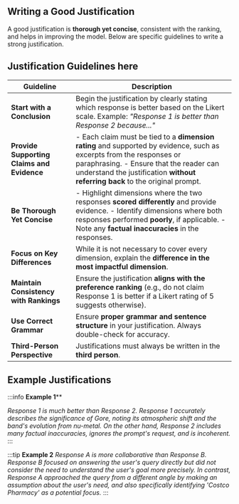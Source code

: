 ## Writing a Good Justification

A good justification is **thorough yet concise**, consistent with the ranking, and helps in improving the model. Below are specific guidelines to write a strong justification.

## Justification Guidelines here

| **Guideline**                              | **Description**                                                                                                                                                                                                                                   |
| ------------------------------------------ | ------------------------------------------------------------------------------------------------------------------------------------------------------------------------------------------------------------------------------------------------- |
| **Start with a Conclusion**                | Begin the justification by clearly stating which response is better based on the Likert scale. Example: *"Response 1 is better than Response 2 because..."*                                                                                       |
| **Provide Supporting Claims and Evidence** | - Each claim must be tied to a **dimension rating** and supported by evidence, such as excerpts from the responses or paraphrasing.  - Ensure that the reader can understand the justification **without referring back** to the original prompt. |
| **Be Thorough Yet Concise**                | - Highlight dimensions where the two responses **scored differently** and provide evidence.  - Identify dimensions where both responses performed **poorly**, if applicable.  - Note any **factual inaccuracies** in the responses.               |
| **Focus on Key Differences**               | While it is not necessary to cover every dimension, explain the **difference in the most impactful dimension**.                                                                                                                                   |
| **Maintain Consistency with Rankings**     | Ensure the justification **aligns with the preference ranking** (e.g., do not claim Response 1 is better if a Likert rating of 5 suggests otherwise).                                                                                             |
| **Use Correct Grammar**                    | Ensure **proper grammar and sentence structure** in your justification. Always double-check for accuracy.                                                                                                                                         |
| **Third-Person Perspective**               | Justifications must always be written in the **third person**.                                                                                                                                                                                    |

## Example Justifications

:::info
**Example 1**\*\*&#x20;

*Response 1 is much better than Response 2. Response 1 accurately describes the significance of Gore, noting its atmospheric shift and the band's evolution from nu-metal. On the other hand, Response 2 includes many factual inaccuracies, ignores the prompt's request, and is incoherent.*
:::

:::tip
**Example 2**
*Response A is more collaborative than Response B. Response B focused on answering the user's query directly but did not consider the need to understand the user's goal more precisely. In contrast, Response A approached the query from a different angle by making an assumption about the user's need, and also specifically identifying 'Costco Pharmacy' as a potential focus.*
:::